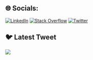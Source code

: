 
## 🌐 Socials:
[![LinkedIn](https://img.shields.io/badge/LinkedIn-%230077B5.svg?logo=linkedin&logoColor=white)](https://linkedin.com/in/serhat-aksakal) [![Stack Overflow](https://img.shields.io/badge/-Stackoverflow-FE7A16?logo=stack-overflow&logoColor=white)](https://stackoverflow.com/users/11993139) [![Twitter](https://img.shields.io/badge/Twitter-%231DA1F2.svg?logo=Twitter&logoColor=white)](https://twitter.com/serhataksakall) 


## 🐦 Latest Tweet
[![](https://gtce.itsvg.in/api?username=serhataksakall)](https://twitter.com/serhataksakall)

